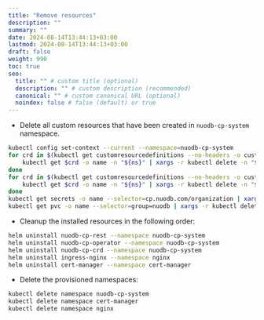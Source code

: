 ```yaml
---
title: "Remove resources"
description: ""
summary: ""
date: 2024-08-14T13:44:13+03:00
lastmod: 2024-08-14T13:44:13+03:00
draft: false
weight: 990
toc: true
seo:
  title: "" # custom title (optional)
  description: "" # custom description (recommended)
  canonical: "" # custom canonical URL (optional)
  noindex: false # false (default) or true
---
```


- Delete all custom resources that have been created in `nuodb-cp-system` namespace.

```sh
kubectl config set-context --current --namespace=nuodb-cp-system
for crd in $(kubectl get customresourcedefinitions --no-headers -o custom-columns=":metadata.name" | grep ".cp.nuodb.com"); do
    kubectl get $crd -o name -n "${ns}" | xargs -r kubectl delete -n "${ns}" --wait=false
done
for crd in $(kubectl get customresourcedefinitions --no-headers -o custom-columns=":metadata.name" | grep ".cp.nuodb.com"); do
    kubectl get $crd -o name -n "${ns}" | xargs -r kubectl delete -n "${ns}"
done
kubectl get secrets -o name --selector=cp.nuodb.com/organization | xargs -r kubectl delete
kubectl get pvc -o name --selector=group=nuodb | xargs -r kubectl delete
```

- Cleanup the installed resources in the following order:

```sh
helm uninstall nuodb-cp-rest --namespace nuodb-cp-system
helm uninstall nuodb-cp-operator --namespace nuodb-cp-system
helm uninstall nuodb-cp-crd --namespace nuodb-cp-system
helm uninstall ingress-nginx --namespace nginx
helm uninstall cert-manager --namespace cert-manager
```

- Delete the provisioned namespaces:

```sh
kubectl delete namespace nuodb-cp-system
kubectl delete namespace cert-manager
kubectl delete namespace nginx
```
